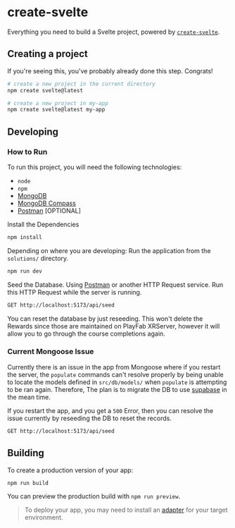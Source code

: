 # create-svelte

Everything you need to build a Svelte project, powered by [`create-svelte`](https://github.com/sveltejs/kit/tree/master/packages/create-svelte).

## Creating a project

If you're seeing this, you've probably already done this step. Congrats!

```bash
# create a new project in the current directory
npm create svelte@latest

# create a new project in my-app
npm create svelte@latest my-app
```

## Developing

### How to Run

To run this project, you will need the following technologies:

- `node`
- `npm`
- [MongoDB](https://www.mongodb.com/)
- [MongoDB Compass](https://www.mongodb.com/docs/compass/current/install/)
- [Postman](https://www.postman.com/) [OPTIONAL]


Install the Dependencies

```bash
npm install
```

Depending on where you are developing: Run the application from the `solutions/` directory.

```bash
npm run dev
```

Seed the Database. Using [Postman](https://www.postman.com/) or another HTTP Request service. Run this HTTP Request while the server is running.

```bash
GET http://localhost:5173/api/seed
```

You can reset the database by just reseeding. This won't delete the Rewards since those are maintained on PlayFab XRServer, however it will allow you to go through the course completions again.


### Current Mongoose Issue

Currently there is an issue in the app from Mongoose where
if you restart the server, the `populate` commands can't resolve properly by being unable to locate the models defined in `src/db/models/` when `populate` is attempting to be ran again. Therefore, The plan is to migrate the DB to use [supabase](https://supabase.com/) in the mean time.

If you restart the app, and you get a `500` Error, then you can resolve the issue currently by reseeding the DB to reset the records.

```bash
GET http://localhost:5173/api/seed
```

## Building

To create a production version of your app:

```bash
npm run build
```

You can preview the production build with `npm run preview`.

> To deploy your app, you may need to install an [adapter](https://kit.svelte.dev/docs/adapters) for your target environment.
